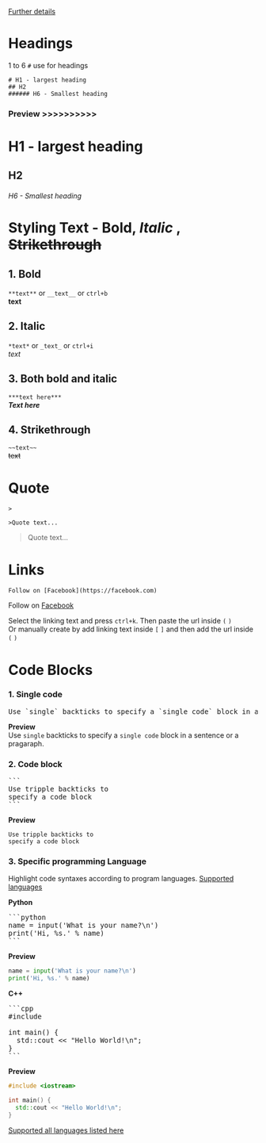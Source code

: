 [Further details](https://docs.github.com/en/github/writing-on-github/getting-started-with-writing-and-formatting-on-github/basic-writing-and-formatting-syntax)
# Headings
1 to 6 `#` use for headings
```
# H1 - largest heading
## H2
###### H6 - Smallest heading
```
### Preview >>>>>>>>>>
# H1 - largest heading
## H2
###### H6 - Smallest heading

# Styling Text - Bold, _Italic_ , ~~Strikethrough~~
## 1. Bold
`**text**` or `__text__`  or `ctrl+b`  
**text**

## 2. Italic
`*text*` or `_text_` or `ctrl+i`  
*text* 

## 3. Both bold and italic
`***text here***`  
***Text here***

## 4. Strikethrough

`~~text~~`  
~~text~~

# Quote
`>`
```
>Quote text...
```
>Quote text...

# Links
```
Follow on [Facebook](https://facebook.com)
```
Follow on [Facebook](https://facebook.com)

Select the linking text and press `ctrl+k`. Then paste the url inside `(` `)`  
Or manually create by add linking text inside `[` `]` and then add the url inside `(` `)`

# Code Blocks
### 1. Single code
<pre>
Use `single` backticks to specify a `single code` block in a sentence or a pragaraph.
</pre>
**Preview**  
Use `single` backticks to specify a `single code` block in a sentence or a pragaraph.

### 2. Code block
<pre>
```
Use tripple backticks to  
specify a code block  
```
</pre>
**Preview**  
```
Use tripple backticks to
specify a code block
```
### 3. Specific programming Language
Highlight code syntaxes according to program languages. [Supported languages](https://rdmd.readme.io/docs/code-blocks#language-support)  

**Python**
<pre>
```python
name = input('What is your name?\n')
print('Hi, %s.' % name)
```
</pre>
**Preview**
```python
name = input('What is your name?\n')
print('Hi, %s.' % name)
```

**C++**
<pre>
```cpp
#include <iostream>

int main() {
  std::cout << "Hello World!\n";
} 
```
</pre>
**Preview**
```cpp
#include <iostream>

int main() {
  std::cout << "Hello World!\n";
} 
```
[Supported all languages listed here ](https://rdmd.readme.io/docs/code-blocks#language-support)
